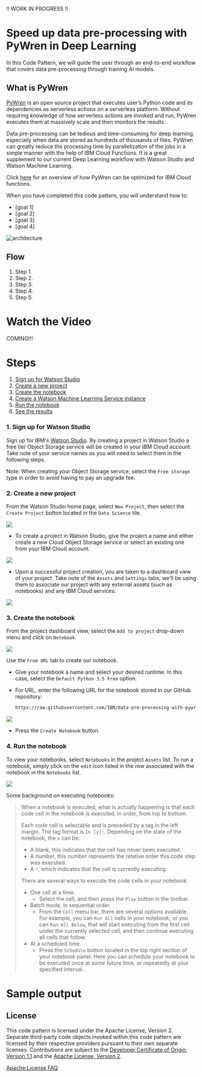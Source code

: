 !! WORK IN PROGRESS !!

# Speed up data pre-processing with PyWren in Deep Learning

In this Code Pattern, we will guide the user through an end-to-end workflow that covers data pre-processing through training AI models.

## What is PyWren

[PyWren](http://pywren.io/) is an open source project that executes user’s Python code and its dependencies as serverless actions on a serverless platform.  Without requiring knowledge of how serverless actions are invoked and run, PyWren executes them at massively scale and then monitors the results.

Data pre-processing can be tedious and time-consuming for deep learning, especially when data are stored as hundreds of thousands of files. PyWren can greatly reduce the processing time by parallelization of the jobs in a simple manner with the help of IBM Cloud Functions. It is a great supplement to our current Deep Learning workflow with Watson Studio and Watson Machine Learning.

Click [here](https://www.ibm.com/blogs/bluemix/2018/04/process-large-data-sets-massive-scale-pywren-ibm-cloud-functions/) for an overview of how PyWren can be optimized for IBM Cloud functions.

When you have completed this code pattern, you will understand how to:

* [goal 1]
* [goal 2]
* [goal 3]
* [goal 4]

![architecture](doc/source/images/architecture.png)

## Flow

1. Step 1.
2. Step 2.
3. Step 3.
4. Step 4.
5. Step 5.

# Watch the Video

COMING!!!

# Steps

1. [Sign up for Watson Studio](#1-sign-up-for-watson-studio)
1. [Create a new project](#2-create-a-new-project)
1. [Create the notebook](#3-create-the-notebook)
1. [Create a Watson Machine Learning Service instance](#4-create-a-watson-machine-learning-service-instance)
1. [Run the notebook](#6-run-the-notebook)
1. [See the results](#7-see-the-results)

### 1. Sign up for Watson Studio

Sign up for IBM's [Watson Studio](https://dataplatform.cloud.ibm.com/). By creating a project in Watson Studio a free tier Object Storage service will be created in your IBM Cloud account. Take note of your service names as you will need to select them in the following steps.

Note: When creating your Object Storage service, select the `Free storage` type in order to avoid having to pay an upgrade fee.

### 2. Create a new project

From the Watson Studio home page, select `New Project`, then select the `Create Project` button located in the `Data Science` tile.

![](doc/source/images/studio-create-new-project.png)

* To create a project in Watson Studio, give the project a name and either create a new Cloud Object Storage service or select an existing one from your IBM Cloud account.

![](doc/source/images/studio-create-new-project-2.png)

* Upon a successful project creation, you are taken to a dashboard view of your project. Take note of the `Assets` and `Settings` tabs, we'll be using them to associate our project with any external assets (such as notebooks) and any IBM Cloud services.

![](doc/source/images/studio-project-assets.png)

### 3. Create the notebook

From the project dashboard view, select the `Add to project` drop-down menu and click on `Notebook`.

![](doc/source/images/studio-create-notebook.png)

Use the `From URL` tab to create our notebook.

* Give your notebook a name and select your desired runtime. In this case, select the `Default Python 3.5 Free` option.

* For URL, enter the following URL for the notebook stored in our GitHub repository:

  ```bash
  https://raw.githubusercontent.com/IBM/data-pre-processing-with-pywren/master/notebooks/facial-recognition.ipynb
  ```

![](doc/source/images/studio-create-notebook-2.png)

* Press the `Create Notebook` button.

### 4. Run the notebook

To view your notebooks, select `Notebooks` in the project `Assets` list. To run a notebook, simply click on the `edit` icon listed in the row associated with the notebook in the `Notebooks` list.

![](doc/source/images/studio-notebook-list.png)

Some background on executing notebooks:

> When a notebook is executed, what is actually happening is that each code cell in
the notebook is executed, in order, from top to bottom.
>
> Each code cell is selectable and is preceded by a tag in the left margin. The tag
format is `In [x]:`. Depending on the state of the notebook, the `x` can be:
>
>* A blank, this indicates that the cell has never been executed.
>* A number, this number represents the relative order this code step was executed.
>* A `*`, which indicates that the cell is currently executing.
>
>There are several ways to execute the code cells in your notebook:
>
>* One cell at a time.
>   * Select the cell, and then press the `Play` button in the toolbar.
>* Batch mode, in sequential order.
>   * From the `Cell` menu bar, there are several options available. For example, you
    can `Run All` cells in your notebook, or you can `Run All Below`, that will
    start executing from the first cell under the currently selected cell, and then
    continue executing all cells that follow.
>* At a scheduled time.
>   * Press the `Schedule` button located in the top right section of your notebook
    panel. Here you can schedule your notebook to be executed once at some future
    time, or repeatedly at your specified interval.

# Sample output

## License

This code pattern is licensed under the Apache License, Version 2. Separate third-party code objects invoked within this code pattern are licensed by their respective providers pursuant to their own separate licenses. Contributions are subject to the [Developer Certificate of Origin, Version 1.1](https://developercertificate.org/) and the [Apache License, Version 2](https://www.apache.org/licenses/LICENSE-2.0.txt).

[Apache License FAQ](https://www.apache.org/foundation/license-faq.html#WhatDoesItMEAN)
